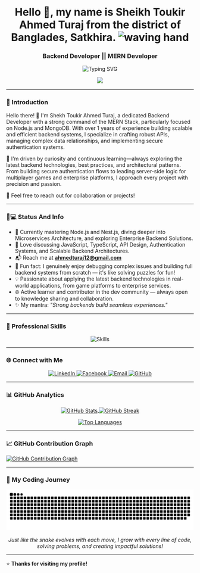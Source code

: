 <h1 align="center">
  Hello 👋, my name is Sheikh Toukir Ahmed Turaj from the district of Banglades, Satkhira.
  <img src="https://media.giphy.com/media/hvRJCLFzcasrR4ia7z/giphy.gif" alt="waving hand" width="30px">
</h1>
<h3 align="center">Backend Developer || MERN Developer</h3>

<p align="center">
  <img src="https://readme-typing-svg.herokuapp.com?font=Roboto&color=%2336BCF7&size=24&center=true&vCenter=true&width=500&height=45&lines=Backend+Developer+%7C+Node.js;Lifelong+Learner+%26+Problem+Solver" alt="Typing SVG" />
</p>

<p align="center">
  <img src="https://i.ibb.co/KX5mqgX/Navy-Blue-Geometric-Technology-Linked-In-Banner-1.png" height="230px" />
</p>

---

### 🌟 Introduction

Hello there! 👋 I'm Shekh Toukir Ahmed Turaj, a dedicated Backend Developer with a strong command of the MERN Stack, particularly focused on Node.js and MongoDB. With over 1 years of experience building scalable and efficient backend systems, I specialize in crafting robust APIs, managing complex data relationships, and implementing secure authentication systems.

🚀 I'm driven by curiosity and continuous learning—always exploring the latest backend technologies, best practices, and architectural patterns. From building secure authentication flows to leading server-side logic for multiplayer games and enterprise platforms, I approach every project with precision and passion.

🚀 Feel free to reach out for collaboration or projects!

---

### 🧑💻 Status And Info

- 🌱 Currently mastering Node.js and Nest.js, diving deeper into Microservices Architecture, and exploring Enterprise Backend Solutions.  
- 💬 Love discussing JavaScript, TypeScript, API Design, Authentication Systems, and Scalable Backend Architectures.  
- 📬 Reach me at **ahmedturaj12@gmail.com**  
- 🎯 Fun fact: I genuinely enjoy debugging complex issues and building full backend systems from scratch — it's like solving puzzles for fun!  
- 💡 Passionate about applying the latest backend technologies in real-world applications, from game platforms to enterprise services.  
- 🌐 Active learner and contributor in the dev community — always open to knowledge sharing and collaboration.  
- ✨ My mantra: _"Strong backends build seamless experiences."_

---

### 🚀 Professional Skills

<p align="center">
  <img src="https://skillicons.dev/icons?i=js,react,express,redis,nginx,firebase,nodejs,nestjs,mongodb,git,linux,figma=9" alt="Skills" />
</p>

---

### 🌐 Connect with Me

<p align="center">
  <a href="https://bd.linkedin.com/in/sk-toukir-ahmed-turaj" target="_blank">
    <img src="https://img.shields.io/badge/LinkedIn-%230077B5.svg?&style=for-the-badge&logo=linkedin&logoColor=white" alt="LinkedIn"/>
  </a>
  <a href="" target="_blank">
    <img src="https://img.shields.io/badge/Facebook-%231877F2.svg?&style=for-the-badge&logo=facebook&logoColor=white" alt="Facebook"/>
  </a>
  <a href="mailto:ahmedturaj@gmail.com">
    <img src="https://img.shields.io/badge/Email-D14836?style=for-the-badge&logo=gmail&logoColor=white" alt="Email"/>
  </a>
  <a href="https://github.com/Ahmedturaj" target="_blank">
    <img src="https://img.shields.io/badge/GitHub-%23181717.svg?&style=for-the-badge&logo=github&logoColor=white" alt="GitHub"/>
  </a>
</p>

---

### 📊 GitHub Analytics

<div align="center">
  <a href="https://github.com/Ahmedturaj">
    <img align="center" src="https://github-readme-stats.vercel.app/api?username=Ahmedturaj&show_icons=true&theme=transparent&hide_border=true&count_private=true" alt="GitHub Stats" width="400" />
  </a>
  <a href="https://github.com/Ahmedturaj">
    <img align="center" src="https://github-readme-streak-stats.herokuapp.com/?user=Ahmedturaj&theme=transparent&hide_border=true" alt="GitHub Streak" width="400" />
  </a>
</div>

<p align="center">
  <a href="https://github.com/Ahmedturaj">
    <img src="https://github-readme-stats.vercel.app/api/top-langs/?username=Ahmedturaj&langs_count=8&layout=compact&theme=transparent&hide_border=true" alt="Top Languages" width="400" />
  </a>
</p>

---

### 📈 GitHub Contribution Graph

<p>
  <a href="https://github.com/ashutosh00710/github-readme-activity-graph">
    <img src="https://github-readme-activity-graph.vercel.app/graph?username=Ahmedturaj&theme=react-dark&bg_color=20232a&hide_border=true&area=true" alt="GitHub Contribution Graph" />
  </a>
</p>

---

### 🐍 My Coding Journey

<p align="center">
  <a href="https://github.com/Platane/snk">
    <img src="https://raw.githubusercontent.com/Platane/snk/output/github-contribution-grid-snake.svg" alt="Contribution Snake Animation" />
  </a>
</p>

<p align="center">
  <em>
    Just like the snake evolves with each move, I grow with every line of code, solving problems, and creating impactful solutions!
  </em>
</p>

---

⭐️ **Thanks for visiting my profile!**  
